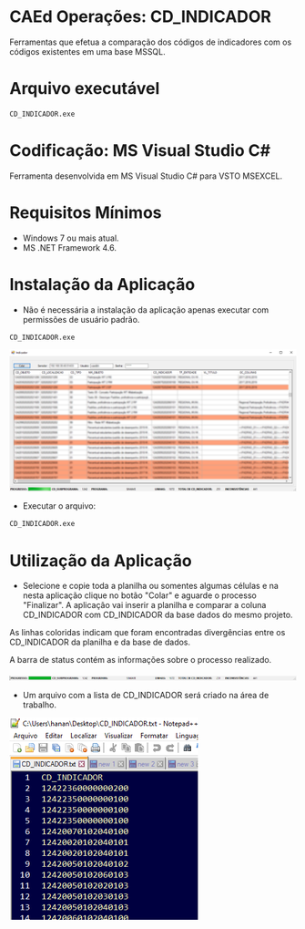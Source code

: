 # CAEd Operações: CD_INDICADOR

Ferramentas que efetua a comparação dos códigos de indicadores com os códigos existentes em uma base MSSQL.

# Arquivo executável

```sh
CD_INDICADOR.exe
```

# Codificação: MS Visual Studio C# 

Ferramenta desenvolvida em MS Visual Studio C# para VSTO MSEXCEL.

# Requisitos Mínimos

- Windows 7 ou mais atual.
- MS .NET Framework 4.6.

# Instalação da Aplicação

- Não é necessária a instalação da aplicação apenas executar com permissões de usuário padrão.

```sh
CD_INDICADOR.exe
```

![image1.png](images/img1.png)

- Executar o arquivo:

```sh
CD_INDICADOR.exe
```

# Utilização da Aplicação

- Selecione e copie toda a planilha ou somentes algumas células e na nesta aplicação clique no botão "Colar" e aguarde o processo "Finalizar". A aplicação vai inserir a planilha e comparar a coluna CD_INDICADOR com CD_INDICADOR da base dados do mesmo projeto.

As linhas coloridas indicam que foram encontradas divergências entre os CD_INDICADOR da planilha e da base de dados.

A barra de status contém as informações sobre o processo realizado.

![img2.png](images/img2.png)

- Um arquivo com a lista de CD_INDICADOR será criado na área de trabalho.

![img3.png](images/img3.png)




